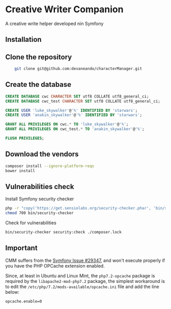 # Creative Writer Companion

A creative write helper developed nin Symfony

## Installation

## Clone the repository

```bash
    git clone git@github.com:devaneando/characterManager.git
```

## Create the database

```sql
CREATE DATABASE cwc CHARACTER SET utf8 COLLATE utf8_general_ci;
CREATE DATABASE cwc_test CHARACTER SET utf8 COLLATE utf8_general_ci;

CREATE USER 'luke_skywalker'@'%' IDENTIFIED BY 'starwars';
CREATE USER 'anakin_skywalker'@'%' IDENTIFIED BY 'starwars';

GRANT ALL PRIVILEGES ON cwc.* TO 'luke_skywalker'@'%';
GRANT ALL PRIVILEGES ON cwc_test.* TO 'anakin_skywalker'@'%';

FLUSH PRIVILEGES;
```

## Download the vendors

```bash
composer install --ignore-platform-reqs
bower install
```

## Vulnerabilities check

Install Symfony security checker

```bash
php -r "copy('https://get.sensiolabs.org/security-checker.phar', 'bin/security-checker');"
chmod 700 bin/security-checker
```

Check for vulnerabilities

```bash
bin/security-checker security:check ./composer.lock
```

## Important

CMM suffers from the [Symfony Issue #29347](https://github.com/symfony/symfony/issues/29347), and won't execute properly if you have the PHP OPCache extension enabled.

Since, at least in Ubuntu and Linux Mint, the `php7.2-opcache` package is required by the `libapache2-mod-php7.2` package, the simplest workaround is to edit the `/etc/php/7.2/mods-available/opcache.ini` file and add the line below:

```bash
opcache.enable=0
```
